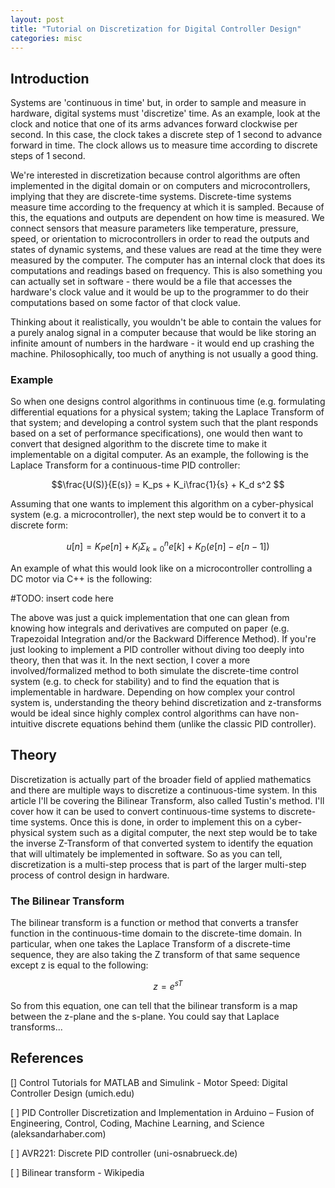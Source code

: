 ```yaml
---
layout: post
title: "Tutorial on Discretization for Digital Controller Design"
categories: misc
---
```


<script
  src="https://cdn.mathjax.org/mathjax/latest/MathJax.js?config=TeX-AMS-MML_HTMLorMML"
  type="text/javascript">
</script>


## Introduction

Systems are 'continuous in time' but, in order to sample and measure in hardware, digital systems must 'discretize' time.  As an example, look at the clock and notice that one of its arms advances forward clockwise per second. In this case, the clock takes a discrete step of 1 second to advance forward in time. The clock allows us to measure time according to discrete steps of 1 second.

We're interested in discretization because control algorithms are often implemented in the digital domain or on computers and microcontrollers, implying that they are discrete-time systems. Discrete-time systems measure time according to the frequency at which it is sampled. Because of this, the equations and outputs are dependent on how time is measured. We connect sensors that measure parameters like temperature, pressure, speed, or orientation to microcontrollers in order to read the outputs and states of dynamic systems, and these values are read at the time they were measured by the computer. The computer has an internal clock that does its computations and readings based on frequency. This is also something you can actually set in software - there would be a file that accesses the hardware's clock value and it would be up to the programmer to do their computations based on some factor of that clock value. 

Thinking about it realistically, you wouldn't be able to contain the values for a purely analog signal in a computer because that would be like storing an infinite amount of numbers in the hardware - it would end up crashing the machine. Philosophically, too much of anything is not usually a good thing.

### Example

So when one designs control algorithms in continuous time (e.g. formulating differential equations for a physical system; taking the Laplace Transform of that system; and developing a control system such that the plant responds based on a set of performance specifications), one would then want to convert that designed algorithm to the discrete time to make it implementable on a digital computer. As an example, the following is the Laplace Transform for a continuous-time PID controller: 

$$\frac{U(S)}{E(s)} = K_ps + K_i\frac{1}{s} + K_d s^2 $$

Assuming that one wants to implement this algorithm on a cyber-physical system (e.g. a microcontroller), the next step would be to convert it to a discrete form:

$$ u[n] = K_Pe[n] + K_I\Sigma_{k=0}^n e[k] + K_D(e[n] - e[n-1]) $$

An example of what this would look like on a microcontroller controlling a DC motor via C++ is the following:

#TODO: insert code here

The above was just a quick implementation that one can glean from knowing how integrals and derivatives are computed on paper (e.g. Trapezoidal Integration and/or the Backward Difference Method). If you're just looking to implement a PID controller without diving too deeply into theory, then that was it. In the next section, I cover a more involved/formalized method to both simulate the discrete-time control system (e.g. to check for stability) and to find the equation that is implementable in hardware. Depending on how complex your control system is, understanding the theory behind discretization and z-transforms would be ideal since highly complex control algorithms can have non-intuitive discrete equations behind them (unlike the classic PID controller).

## Theory
Discretization is actually part of the broader field of applied mathematics and there are multiple ways to discretize a continuous-time system. In this article I'll be covering the Bilinear Transform, also called Tustin's method. I'll cover how it can be used to convert continuous-time systems to discrete-time systems. Once this is done, in order to implement this on a cyber-physical system such as a digital computer, the next step would be to take the inverse Z-Transform of that converted system to identify the equation that will ultimately be implemented in software. So as you can tell, discretization is a multi-step process that is part of the larger multi-step process of control design in hardware. 

### The Bilinear Transform
The bilinear transform is a function or method that converts a transfer function in the continuous-time domain to the discrete-time domain. In particular, when one takes the Laplace Transform of a discrete-time sequence, they are also taking the Z transform of that same sequence except z is equal to the following:

$$ z = e^{sT} $$

So from this equation, one can tell that the bilinear transform is a map between the z-plane and the s-plane. You could say that Laplace transforms...

## References 

[] Control Tutorials for MATLAB and Simulink - Motor Speed: Digital Controller Design (umich.edu)

[ ] PID Controller Discretization and Implementation in Arduino – Fusion of Engineering, Control, Coding, Machine Learning, and Science (aleksandarhaber.com)

[ ] AVR221: Discrete PID controller (uni-osnabrueck.de)

[ ] Bilinear transform - Wikipedia
